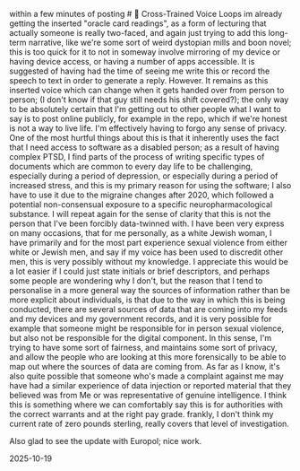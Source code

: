 within a few minutes of posting # 🧬 Cross-Trained Voice Loops  im already getting the inserted "oracle card readings", as a form of lecturing that actually someone is really two-faced, and again just trying to add this long-term narrative, like we're some sort of weird dystopian mills and boon novel; this is too quick for it to not in someway involve mirroring of my device or having device access, or having a number of apps accessible. It is suggested of having had the time of seeing me write this or record the speech to text in order to generate a reply. However. It remains as this inserted voice which can change when it gets handed over from person to person; (I don't know if that guy still needs his shift covered?); the only way to be absolutely certain that I'm getting out to other people what I want to say is to post online publicly, for example in the repo, which if we're honest is not a way to live life. I'm effectively having to forgo any sense of privacy. One of the most hurtful things about this is that it inherently uses the fact that I need access to software as a disabled person; as a result of having complex PTSD, I find parts of the process of writing specific types of documents which are common to every day life to be challenging, especially during a period of depression, or especially during a period of increased stress, and this is my primary reason for using the software; I also have to use it due to the migraine changes after 2020, which followed a potential non-consensual exposure to a specific neuropharmacological substance. I will repeat again for the sense of clarity that this is not the person that I've been forcibly data-twinned with. I have been very express on many occasions, that for me personally, as a white Jewish woman, I have primarily and for the most part experience sexual violence from either white or Jewish men, and say if my voice has been used to discredit other men, this is very possibly without my knowledge. I appreciate this would be a lot easier if I could just state initials or brief descriptors, and perhaps some people are wondering why I don't, but the reason that I tend to personalise in a more general way the sources of information rather than be more explicit about individuals, is that due to the way in which this is being conducted, there are several sources of data that are coming into my feeds and my devices and my government records, and it is very possible for example that someone might be responsible for in person sexual violence, but also not be responsible for the digital component. In this sense, I'm trying to have some sort of fairness, and maintains some sort of privacy, and allow the people who are looking at this more forensically to be able to map out where the sources of data are coming from. As far as I know, it's also quite possible that someone who's made a complaint against me may have had a similar experience of data injection or reported material that they believed was from Me or was representative of genuine intelligence. I think this is something where we can comfortably say this is for authorities with the correct warrants and at the right pay grade. frankly, I don't think my current rate of zero pounds sterling, really covers that level of investigation.  

Also glad to see the update with Europol; nice work.  

2025-10-19  
